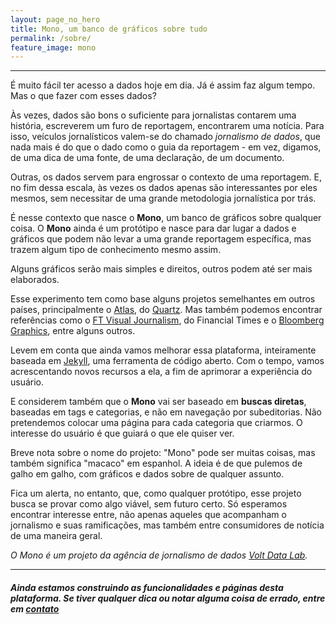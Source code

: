 ```yaml
---
layout: page_no_hero
title: Mono, um banco de gráficos sobre tudo
permalink: /sobre/
feature_image: mono
---
```


___

É muito fácil ter acesso a dados hoje em dia. Já é assim faz algum tempo. Mas o que fazer com esses dados?

Às vezes, dados são bons o suficiente para jornalistas contarem uma história, escreverem um furo de reportagem, encontrarem uma notícia. Para isso, veículos jornalísticos valem-se do chamado *jornalismo de dados*, que nada mais é do que o dado como o guia da reportagem - em vez, digamos, de uma dica de uma fonte, de uma declaração, de um documento.

Outras, os dados servem para engrossar o contexto de uma reportagem. E, no fim dessa escala, às vezes os dados apenas são interessantes por eles mesmos, sem necessitar de uma grande metodologia jornalística por trás.

É nesse contexto que nasce o **Mono**, um banco de gráficos sobre qualquer coisa. O **Mono** ainda é um protótipo e nasce para dar lugar a dados e gráficos que podem não levar a uma grande reportagem específica, mas trazem algum tipo de conhecimento mesmo assim.

Alguns gráficos serão mais simples e direitos, outros podem até ser mais elaborados.

Esse experimento tem como base alguns projetos semelhantes em outros países, principalmente o [Atlas](https://www.theatlas.com), do [Quartz](https://qz.com/). Mas também podemos encontrar referências como o [FT Visual Journalism](https://www.ft.com/visual-journalism), do Financial Times e o [Bloomberg Graphics](https://www.bloomberg.com/graphics), entre alguns outros.

Levem em conta que ainda vamos melhorar essa plataforma, inteiramente baseada em [Jekyll](https://jekyllrb.com/), uma ferramenta de código aberto. Com o tempo, vamos acrescentando novos recursos a ela, a fim de aprimorar a experiência do usuário.

E considerem também que o **Mono** vai ser baseado em **buscas diretas**, baseadas em tags e categorias, e não em navegação por subeditorias. Não pretendemos colocar uma página para cada categoria que criarmos. O interesse do usuário é que guiará o que ele quiser ver.

Breve nota sobre o nome do projeto: "Mono" pode ser muitas coisas, mas também significa "macaco" em espanhol. A ideia é de que pulemos de galho em galho, com gráficos e dados sobre de qualquer assunto.

Fica um alerta, no entanto, que, como qualquer protótipo, esse projeto busca se provar como algo viável, sem futuro certo. Só esperamos encontrar interesse entre, não apenas aqueles que acompanham o jornalismo e suas ramificações, mas também entre consumidores de notícia de uma maneira geral.

*O Mono é um projeto da agência de jornalismo de dados [Volt Data Lab](https://voltdata.info).*

---

##### **Ainda estamos construindo as funcionalidades e páginas desta plataforma. Se tiver qualquer dica ou notar alguma coisa de errado, entre em [contato](/contato)**
